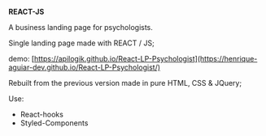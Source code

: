 **REACT-JS**

A business landing page for psychologists.

Single landing page made with REACT / JS;

demo: [https://apilogik.github.io/React-LP-Psychologist](https://henrique-aguiar-dev.github.io/React-LP-Psychologist/)

Rebuilt from the previous version made in pure HTML, CSS & JQuery;

Use:
 - React-hooks
 - Styled-Components
